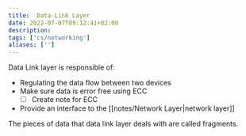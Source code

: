 ```yaml
---
title:  Data-Link Layer
date: 2022-07-07T09:12:41+02:00
description: 
tags: ['cs/networking']
aliases: ['']
---
```

Data Link layer is responsible of:
- Regulating the data flow between two devices
- Make sure data is error free using ECC
	- [ ] Create note for ECC
- Provide an interface to the [[notes/Network Layer|network layer]]

The pieces of data that data link layer deals with are called fragments.
